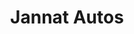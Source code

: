 ---
title: "Jannat Autos"
url: /karachi/jannat-autos-x35f-79c-sector-16-a-4-sector-16-a-buffer-zone/
shop: car repair
---